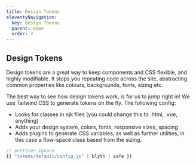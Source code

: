 ```yaml
---
title: Design Tokens
eleventyNavigation:
  key: Design Tokens
  parent: Home
  order: 3
---
```


## Design Tokens

Design tokens are a great way to keep components and CSS flexible, and highly modifiable. It stops you repeating code across the site, abstracting common properties like colours, backgrounds, fonts, sizing etc.

The best way to see how design tokens work, is for us to jump right in! We use Tailwind CSS to generate tokens on the fly. The following config:

- Looks for classes in njk files (you could change this to .html, .vue, anything)
- Adds your design system, colors, fonts, responsive sizes, spacing
- Adds plugins to generate CSS variables, as well as further utilities, in this case a flow-space class based from the sizing.

```js
// prettier-ignore
{{ "tokens/default/config.js" | blyth | safe }}
```


